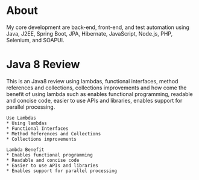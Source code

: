 # About
My core development are back-end, front-end, and test automation using Java, J2EE, Spring Boot, JPA, Hibernate, JavaScript, Node.js, PHP, Selenium, and SOAPUI.

# Java 8 Review
This is an Java8 review using lambdas, functional interfaces, method references and collections, collections improvements and how come the benefit of using lambda such as enables functional programming, readable and concise code, easier to use APIs and libraries, enables support for parallel processing.

	Use Lambdas
	* Using lambdas
	* Functional Interfaces
	* Method References and Collections
	* Collections improvements
	
	Lambda Benefit
	* Enables functional programming
	* Readable and concise code
	* Easier to use APIs and libraries
	* Enables support for parallel processing